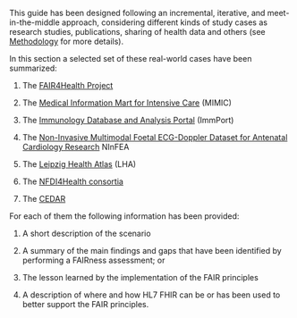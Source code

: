 This guide has been designed following an incremental,
iterative, and meet-in-the-middle approach, considering different
kinds of study cases as research studies, publications, sharing of
health data and others (see [Methodology](methodology.html) for more
details).

In this section a selected set of these real-world cases have been
summarized:

1.  The [FAIR4Health Project](FAIR4Health.html)

2.  The [Medical Information Mart for Intensive Care](mimic.html)
    (MIMIC)

3.  The [Immunology Database and Analysis Portal](immPort.html)
    (ImmPort)

4.  The [Non-Invasive Multimodal Foetal ECG-Doppler Dataset for
    Antenatal Cardiology Research](ninfea.html) NInFEA

5.  The [Leipzig Health Atlas](leipzigHealthAtlas.html) (LHA)

6.  The [NFDI4Health consortia](NFDI4Health.html)

7.  The [CEDAR](cedar.html)

For each of them the following information has been provided:

1.  A short description of the scenario

2.  A summary of the main findings and gaps that have been identified by
    performing a FAIRness assessment; or

3.  The lesson learned by the implementation of the FAIR principles

4.  A description of where and how HL7 FHIR can be or has been used to
    better support the FAIR principles.
